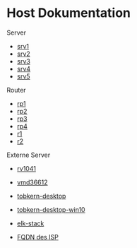 # Host Dokumentation

Server

* [srv1](../srv1)
* [srv2](../srv2)
* [srv3](../srv3)
* [srv4](../srv4)
* [srv5](../srv5)

Router

* [rp1](../rp1)
* [rp2](../rp2)
* [rp3](../rp3)
* [rp4](../rp4)
* [r1](../r1)
* [r2](../r2)

Externe Server

* [rv1041](../rv1041)
* [vmd36612](../vmd36612)
* [tobkern-desktop](../tobkern-desktop)
* [tobkern-desktop-win10](../tobkern-desktop-win10)
* [elk-stack](../elk-stack)

* [FQDN des ISP](https://x4d084861.dyn.telefonica.de)
